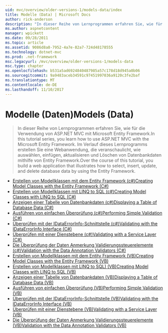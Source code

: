 ```yaml
---
uid: mvc/overview/older-versions-1/models-data/index
title: Modelle (Data) | Microsoft Docs
author: rick-anderson
description: "In dieser Reihe von Lernprogrammen erfahren Sie, wie für die Verwendung von ASP.NET MVC mit Microsoft Entity Framework. Im Verlauf dieses Lernprogramms erstellen Sie eine Webanwendung..."
ms.author: aspnetcontent
manager: wpickett
ms.date: 09/28/2011
ms.topic: article
ms.assetid: 9086d8a8-7952-4a7e-82a7-724d48178555
ms.technology: dotnet-mvc
ms.prod: .net-framework
msc.legacyurl: /mvc/overview/older-versions-1/models-data
msc.type: chapter
ms.openlocfilehash: b531a5ad6924840487985a57c178d18d945a0b06
ms.sourcegitcommit: 9a9483aceb34591c97451997036a9120c3fe2baf
ms.translationtype: MT
ms.contentlocale: de-DE
ms.lasthandoff: 11/10/2017
---
```

<a name="models-data"></a><span data-ttu-id="c552d-104">Modelle (Daten)</span><span class="sxs-lookup"><span data-stu-id="c552d-104">Models (Data)</span></span>
====================
> <span data-ttu-id="c552d-105">In dieser Reihe von Lernprogrammen erfahren Sie, wie für die Verwendung von ASP.NET MVC mit Microsoft Entity Framework.</span><span class="sxs-lookup"><span data-stu-id="c552d-105">In this tutorial series, you learn how to use ASP.NET MVC with the Microsoft Entity Framework.</span></span> <span data-ttu-id="c552d-106">Im Verlauf dieses Lernprogramms erstellen Sie eine Webanwendung, die veranschaulicht, wie auswählen, einfügen, aktualisieren und Löschen von Datenbankdaten mithilfe von Entity Framework.</span><span class="sxs-lookup"><span data-stu-id="c552d-106">Over the course of this tutorial, you build a web application that illustrates how to select, insert, update, and delete database data by using the Entity Framework.</span></span>


- [<span data-ttu-id="c552d-107">Erstellen von Modellklassen mit dem Entity Framework (c#)</span><span class="sxs-lookup"><span data-stu-id="c552d-107">Creating Model Classes with the Entity Framework (C#)</span></span>](creating-model-classes-with-the-entity-framework-cs.md)
- [<span data-ttu-id="c552d-108">Erstellen von Modellklassen mit LINQ to SQL (c#)</span><span class="sxs-lookup"><span data-stu-id="c552d-108">Creating Model Classes with LINQ to SQL (C#)</span></span>](creating-model-classes-with-linq-to-sql-cs.md)
- [<span data-ttu-id="c552d-109">Anzeigen einer Tabelle von Datenbankdaten (c#)</span><span class="sxs-lookup"><span data-stu-id="c552d-109">Displaying a Table of Database Data (C#)</span></span>](displaying-a-table-of-database-data-cs.md)
- [<span data-ttu-id="c552d-110">Ausführen von einfachen Überprüfung (c#)</span><span class="sxs-lookup"><span data-stu-id="c552d-110">Performing Simple Validation (C#)</span></span>](performing-simple-validation-cs.md)
- [<span data-ttu-id="c552d-111">Überprüfen mit der IDataErrorInfo-Schnittstelle (c#)</span><span class="sxs-lookup"><span data-stu-id="c552d-111">Validating with the IDataErrorInfo Interface (C#)</span></span>](validating-with-the-idataerrorinfo-interface-cs.md)
- [<span data-ttu-id="c552d-112">Überprüfen mit einer Dienstebene (c#)</span><span class="sxs-lookup"><span data-stu-id="c552d-112">Validating with a Service Layer (C#)</span></span>](validating-with-a-service-layer-cs.md)
- [<span data-ttu-id="c552d-113">Die Überprüfung der Daten Anmerkung Validierungssteuerelemente (c#)</span><span class="sxs-lookup"><span data-stu-id="c552d-113">Validation with the Data Annotation Validators (C#)</span></span>](validation-with-the-data-annotation-validators-cs.md)
- [<span data-ttu-id="c552d-114">Erstellen von Modellklassen mit dem Entity Framework (VB)</span><span class="sxs-lookup"><span data-stu-id="c552d-114">Creating Model Classes with the Entity Framework (VB)</span></span>](creating-model-classes-with-the-entity-framework-vb.md)
- [<span data-ttu-id="c552d-115">Erstellen von Modellklassen mit LINQ to SQL) (VB)</span><span class="sxs-lookup"><span data-stu-id="c552d-115">Creating Model Classes with LINQ to SQL (VB)</span></span>](creating-model-classes-with-linq-to-sql-vb.md)
- [<span data-ttu-id="c552d-116">Anzeigen einer Tabelle von Datenbankdaten (VB)</span><span class="sxs-lookup"><span data-stu-id="c552d-116">Displaying a Table of Database Data (VB)</span></span>](displaying-a-table-of-database-data-vb.md)
- [<span data-ttu-id="c552d-117">Ausführen von einfachen Überprüfung (VB)</span><span class="sxs-lookup"><span data-stu-id="c552d-117">Performing Simple Validation (VB)</span></span>](performing-simple-validation-vb.md)
- [<span data-ttu-id="c552d-118">Überprüfen mit der IDataErrorInfo-Schnittstelle (VB)</span><span class="sxs-lookup"><span data-stu-id="c552d-118">Validating with the IDataErrorInfo Interface (VB)</span></span>](validating-with-the-idataerrorinfo-interface-vb.md)
- [<span data-ttu-id="c552d-119">Überprüfen mit einer Dienstebene (VB)</span><span class="sxs-lookup"><span data-stu-id="c552d-119">Validating with a Service Layer (VB)</span></span>](validating-with-a-service-layer-vb.md)
- [<span data-ttu-id="c552d-120">Die Überprüfung der Daten Anmerkung Validierungssteuerelemente (VB)</span><span class="sxs-lookup"><span data-stu-id="c552d-120">Validation with the Data Annotation Validators (VB)</span></span>](validation-with-the-data-annotation-validators-vb.md)
